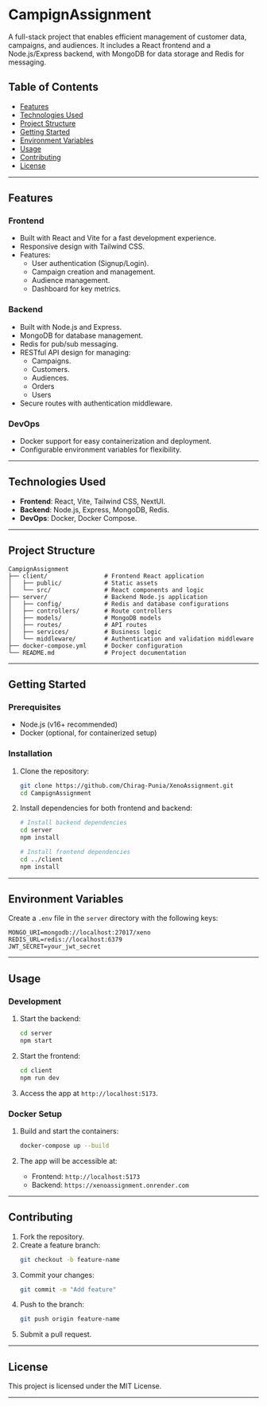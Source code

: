# CampignAssignment

A full-stack project that enables efficient management of customer data, campaigns, and audiences. It includes a React frontend and a Node.js/Express backend, with MongoDB for data storage and Redis for messaging.

## Table of Contents

- [Features](#features)
- [Technologies Used](#technologies-used)
- [Project Structure](#project-structure)
- [Getting Started](#getting-started)
- [Environment Variables](#environment-variables)
- [Usage](#usage)
- [Contributing](#contributing)
- [License](#license)

---

## Features

### Frontend

- Built with React and Vite for a fast development experience.
- Responsive design with Tailwind CSS.
- Features:
  - User authentication (Signup/Login).
  - Campaign creation and management.
  - Audience management.
  - Dashboard for key metrics.

### Backend

- Built with Node.js and Express.
- MongoDB for database management.
- Redis for pub/sub messaging.
- RESTful API design for managing:
  - Campaigns.
  - Customers.
  - Audiences.
  - Orders
  - Users
- Secure routes with authentication middleware.

### DevOps

- Docker support for easy containerization and deployment.
- Configurable environment variables for flexibility.

---

## Technologies Used

- **Frontend**: React, Vite, Tailwind CSS, NextUI.
- **Backend**: Node.js, Express, MongoDB, Redis.
- **DevOps**: Docker, Docker Compose.

---

## Project Structure

```
CampignAssignment
├── client/                # Frontend React application
│   ├── public/            # Static assets
│   └── src/               # React components and logic
├── server/                # Backend Node.js application
│   ├── config/            # Redis and database configurations
│   ├── controllers/       # Route controllers
│   ├── models/            # MongoDB models
│   ├── routes/            # API routes
│   ├── services/          # Business logic
│   └── middleware/        # Authentication and validation middleware
├── docker-compose.yml     # Docker configuration
└── README.md              # Project documentation
```

---

## Getting Started

### Prerequisites

- Node.js (v16+ recommended)
- Docker (optional, for containerized setup)

### Installation

1. Clone the repository:

   ```bash
   git clone https://github.com/Chirag-Punia/XenoAssignment.git
   cd CampignAssignment
   ```

2. Install dependencies for both frontend and backend:

   ```bash
   # Install backend dependencies
   cd server
   npm install

   # Install frontend dependencies
   cd ../client
   npm install
   ```

---

## Environment Variables

Create a `.env` file in the `server` directory with the following keys:

```
MONGO_URI=mongodb://localhost:27017/xeno
REDIS_URL=redis://localhost:6379
JWT_SECRET=your_jwt_secret
```

---

## Usage

### Development

1. Start the backend:

   ```bash
   cd server
   npm start
   ```

2. Start the frontend:

   ```bash
   cd client
   npm run dev
   ```

3. Access the app at `http://localhost:5173`.

### Docker Setup

1. Build and start the containers:

   ```bash
   docker-compose up --build
   ```

2. The app will be accessible at:
   - Frontend: `http://localhost:5173`
   - Backend: `https://xenoassignment.onrender.com`

---

## Contributing

1. Fork the repository.
2. Create a feature branch:
   ```bash
   git checkout -b feature-name
   ```
3. Commit your changes:
   ```bash
   git commit -m "Add feature"
   ```
4. Push to the branch:
   ```bash
   git push origin feature-name
   ```
5. Submit a pull request.

---

## License

This project is licensed under the MIT License.

---
